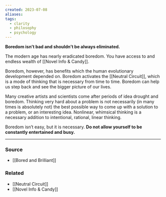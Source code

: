 ```yaml
---
created: 2023-07-08
aliases: 
tags:
  - clarity
  - philosophy
  - psychology
---
```

**Boredom isn’t bad and shouldn’t be always eliminated.**

The modern age has nearly eradicated boredom. You have access to and endless wealth of [[Novel Info & Candy]]. 

Boredom, however, has benefits which the human evolutionary development depended on. Boredom activates the [[Neutral Circuit]], which is a mode of thinking that is necessary from time to time. Boredom can help us step back and see the bigger picture of our lives. 

Many creative artists and scientists come after periods of idea drought and boredom. Thinking very hard about a problem is not necessarily (in many times is absolutely not) the best possible way to come up with a solution to a problem, or an interesting idea. Nonlinear, whimsical thinking is a necessary addition to intentional, rational, linear thinking.

Boredom isn’t easy, but it is necessary. **Do not allow yourself to be constantly entertained and busy.** 

---

### Source
- [[Bored and Brilliant]]

### Related
- [[Neutral Circuit]]
- [[Novel Info & Candy]]
